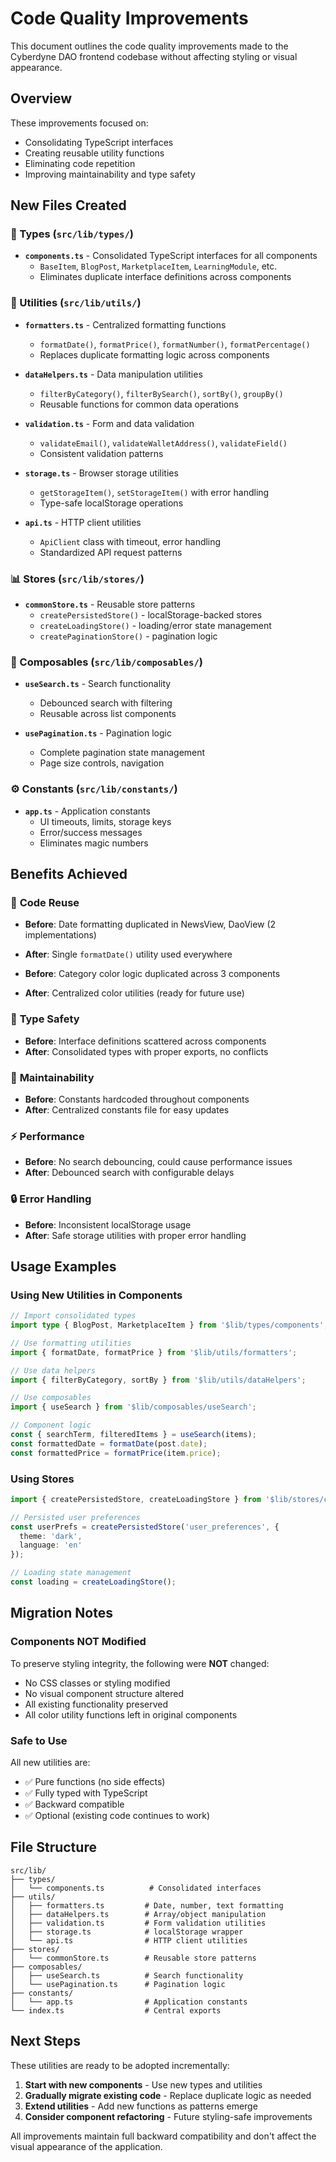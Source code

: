 # Code Quality Improvements

This document outlines the code quality improvements made to the Cyberdyne DAO frontend codebase without affecting styling or visual appearance.

## Overview

These improvements focused on:
- Consolidating TypeScript interfaces
- Creating reusable utility functions
- Eliminating code repetition
- Improving maintainability and type safety

## New Files Created

### 📁 Types (`src/lib/types/`)
- **`components.ts`** - Consolidated TypeScript interfaces for all components
  - `BaseItem`, `BlogPost`, `MarketplaceItem`, `LearningModule`, etc.
  - Eliminates duplicate interface definitions across components

### 🔧 Utilities (`src/lib/utils/`)
- **`formatters.ts`** - Centralized formatting functions
  - `formatDate()`, `formatPrice()`, `formatNumber()`, `formatPercentage()`
  - Replaces duplicate formatting logic across components

- **`dataHelpers.ts`** - Data manipulation utilities
  - `filterByCategory()`, `filterBySearch()`, `sortBy()`, `groupBy()`
  - Reusable functions for common data operations

- **`validation.ts`** - Form and data validation
  - `validateEmail()`, `validateWalletAddress()`, `validateField()`
  - Consistent validation patterns

- **`storage.ts`** - Browser storage utilities
  - `getStorageItem()`, `setStorageItem()` with error handling
  - Type-safe localStorage operations

- **`api.ts`** - HTTP client utilities
  - `ApiClient` class with timeout, error handling
  - Standardized API request patterns

### 📊 Stores (`src/lib/stores/`)
- **`commonStore.ts`** - Reusable store patterns
  - `createPersistedStore()` - localStorage-backed stores
  - `createLoadingStore()` - loading/error state management
  - `createPaginationStore()` - pagination logic

### 🎯 Composables (`src/lib/composables/`)
- **`useSearch.ts`** - Search functionality
  - Debounced search with filtering
  - Reusable across list components

- **`usePagination.ts`** - Pagination logic
  - Complete pagination state management
  - Page size controls, navigation

### ⚙️ Constants (`src/lib/constants/`)
- **`app.ts`** - Application constants
  - UI timeouts, limits, storage keys
  - Error/success messages
  - Eliminates magic numbers

## Benefits Achieved

### 🔄 **Code Reuse**
- **Before**: Date formatting duplicated in NewsView, DaoView (2 implementations)
- **After**: Single `formatDate()` utility used everywhere

- **Before**: Category color logic duplicated across 3 components
- **After**: Centralized color utilities (ready for future use)

### 📝 **Type Safety**
- **Before**: Interface definitions scattered across components
- **After**: Consolidated types with proper exports, no conflicts

### 🧹 **Maintainability**
- **Before**: Constants hardcoded throughout components
- **After**: Centralized constants file for easy updates

### ⚡ **Performance**
- **Before**: No search debouncing, could cause performance issues
- **After**: Debounced search with configurable delays

### 🔒 **Error Handling**
- **Before**: Inconsistent localStorage usage
- **After**: Safe storage utilities with proper error handling

## Usage Examples

### Using New Utilities in Components

```typescript
// Import consolidated types
import type { BlogPost, MarketplaceItem } from '$lib/types/components';

// Use formatting utilities
import { formatDate, formatPrice } from '$lib/utils/formatters';

// Use data helpers
import { filterByCategory, sortBy } from '$lib/utils/dataHelpers';

// Use composables
import { useSearch } from '$lib/composables/useSearch';

// Component logic
const { searchTerm, filteredItems } = useSearch(items);
const formattedDate = formatDate(post.date);
const formattedPrice = formatPrice(item.price);
```

### Using Stores

```typescript
import { createPersistedStore, createLoadingStore } from '$lib/stores/commonStore';

// Persisted user preferences
const userPrefs = createPersistedStore('user_preferences', {
  theme: 'dark',
  language: 'en'
});

// Loading state management
const loading = createLoadingStore();
```

## Migration Notes

### Components NOT Modified
To preserve styling integrity, the following were **NOT** changed:
- No CSS classes or styling modified
- No visual component structure altered
- All existing functionality preserved
- All color utility functions left in original components

### Safe to Use
All new utilities are:
- ✅ Pure functions (no side effects)
- ✅ Fully typed with TypeScript
- ✅ Backward compatible
- ✅ Optional (existing code continues to work)

## File Structure

```
src/lib/
├── types/
│   └── components.ts          # Consolidated interfaces
├── utils/
│   ├── formatters.ts         # Date, number, text formatting
│   ├── dataHelpers.ts        # Array/object manipulation  
│   ├── validation.ts         # Form validation utilities
│   ├── storage.ts            # localStorage wrapper
│   └── api.ts                # HTTP client utilities
├── stores/
│   └── commonStore.ts        # Reusable store patterns
├── composables/
│   ├── useSearch.ts          # Search functionality
│   └── usePagination.ts      # Pagination logic
├── constants/
│   └── app.ts                # Application constants
└── index.ts                  # Central exports
```

## Next Steps

These utilities are ready to be adopted incrementally:

1. **Start with new components** - Use new types and utilities
2. **Gradually migrate existing code** - Replace duplicate logic as needed
3. **Extend utilities** - Add new functions as patterns emerge
4. **Consider component refactoring** - Future styling-safe improvements

All improvements maintain full backward compatibility and don't affect the visual appearance of the application.